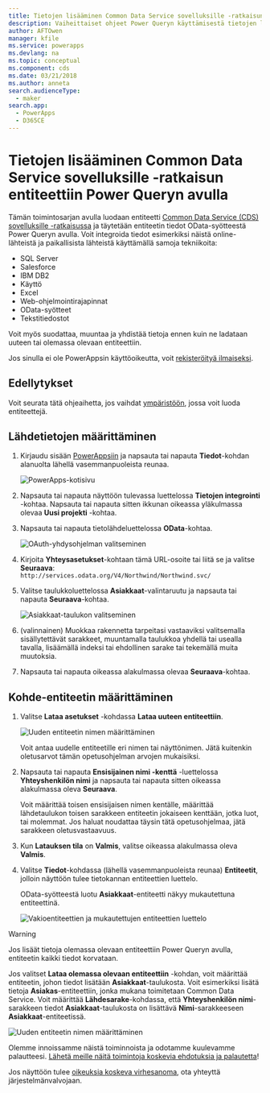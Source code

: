```yaml
---
title: Tietojen lisääminen Common Data Service sovelluksille -ratkaisun entiteettiin Power Queryn avulla | Microsoft Docs
description: Vaiheittaiset ohjeet Power Queryn käyttämisestä tietojen lisäämisessä Common Data Service (CDS) sovelluksille -ratkaisun uuteen tai olemassa olevaan entiteettiin toisesta tietolähteestä.
author: AFTOwen
manager: kfile
ms.service: powerapps
ms.devlang: na
ms.topic: conceptual
ms.component: cds
ms.date: 03/21/2018
ms.author: anneta
search.audienceType:
  - maker
search.app:
  - PowerApps
  - D365CE
---
```


# <a name="add-data-to-an-entity-in-common-data-service-for-apps-by-using-power-query"></a>Tietojen lisääminen Common Data Service sovelluksille -ratkaisun entiteettiin Power Queryn avulla
Tämän toimintosarjan avulla luodaan entiteetti [Common Data Service (CDS) sovelluksille -ratkaisussa](data-platform-intro.md) ja täytetään entiteetin tiedot OData-syötteestä Power Queryn avulla. Voit integroida tiedot esimerkiksi näistä online-lähteistä ja paikallisista lähteistä käyttämällä samoja tekniikoita:

* SQL Server
* Salesforce
* IBM DB2
* Käyttö
* Excel
* Web-ohjelmointirajapinnat
* OData-syötteet
* Tekstitiedostot

Voit myös suodattaa, muuntaa ja yhdistää tietoja ennen kuin ne ladataan uuteen tai olemassa olevaan entiteettiin.

Jos sinulla ei ole PowerAppsin käyttöoikeutta, voit [rekisteröityä ilmaiseksi](../signup-for-powerapps.md).

## <a name="prerequisites"></a>Edellytykset
Voit seurata tätä ohjeaihetta, jos vaihdat [ympäristöön](../canvas-apps/working-with-environments.md), jossa voit luoda entiteettejä.

## <a name="specify-the-source-data"></a>Lähdetietojen määrittäminen

1. Kirjaudu sisään [PowerAppsiin](https://web.powerapps.com/?utm_source=padocs&utm_medium=linkinadoc&utm_campaign=referralsfromdoc) ja napsauta tai napauta **Tiedot**-kohdan alanuolta lähellä vasemmanpuoleista reunaa.

    ![PowerApps-kotisivu](./media/data-platform-cds-newentity-pq/sign-in.png)

1. Napsauta tai napauta näyttöön tulevassa luettelossa **Tietojen integrointi** -kohtaa. Napsauta tai napauta sitten ikkunan oikeassa yläkulmassa olevaa **Uusi projekti** -kohtaa.

1. Napsauta tai napauta tietolähdeluettelossa **OData**-kohtaa.

    ![OAuth-yhdysohjelman valitseminen](./media/data-platform-cds-newentity-pq/choose-odata.png)

1. Kirjoita **Yhteysasetukset**-kohtaan tämä URL-osoite tai liitä se ja valitse **Seuraava**:<br>
`http://services.odata.org/V4/Northwind/Northwind.svc/`

1. Valitse taulukkoluettelossa **Asiakkaat**-valintaruutu ja napsauta tai napauta **Seuraava**-kohtaa.

    ![Asiakkaat-taulukon valitseminen](./media/data-platform-cds-newentity-pq/select-table.png)

1. (valinnainen) Muokkaa rakennetta tarpeitasi vastaaviksi valitsemalla sisällytettävät sarakkeet, muuntamalla taulukkoa yhdellä tai usealla tavalla, lisäämällä indeksi tai ehdollinen sarake tai tekemällä muita muutoksia.

1. Napsauta tai napauta oikeassa alakulmassa olevaa **Seuraava**-kohtaa.

## <a name="specify-the-target-entity"></a>Kohde-entiteetin määrittäminen
1. Valitse **Lataa asetukset** -kohdassa **Lataa uuteen entiteettiin**.

    ![Uuden entiteetin nimen määrittäminen](./media/data-platform-cds-newentity-pq/new-entity-name.png)

    Voit antaa uudelle entiteetille eri nimen tai näyttönimen. Jätä kuitenkin oletusarvot tämän opetusohjelman arvojen mukaisiksi.

1. Napsauta tai napauta **Ensisijainen nimi -kenttä** -luettelossa **Yhteyshenkilön nimi** ja napsauta tai napauta sitten oikeassa alakulmassa oleva **Seuraava**.

    Voit määrittää toisen ensisijaisen nimen kentälle, määrittää lähdetaulukon toisen sarakkeen entiteetin jokaiseen kenttään, jotka luot, tai molemmat. Jos haluat noudattaa täysin tätä opetusohjelmaa, jätä sarakkeen oletusvastaavuus.

1. Kun **Latauksen tila** on **Valmis**, valitse oikeassa alakulmassa oleva **Valmis**.

1. Valitse **Tiedot**-kohdassa (lähellä vasemmanpuoleista reunaa) **Entiteetit**, jolloin näyttöön tulee tietokannan entiteettien luettelo.

    OData-syötteestä luotu **Asiakkaat**-entiteetti näkyy mukautettuna entiteettinä.

    ![Vakioentiteettien ja mukautettujen entiteettien luettelo](./media/data-platform-cds-newentity-pq/entity-list.png)

> [!WARNING]
> Jos lisäät tietoja olemassa olevaan entiteettiin Power Queryn avulla, entiteetin kaikki tiedot korvataan.

Jos valitset **Lataa olemassa olevaan entiteettiin** -kohdan, voit määrittää entiteetin, johon tiedot lisätään **Asiakkaat**-taulukosta. Voit esimerkiksi lisätä tietoja **Asiakas**-entiteettiin, jonka mukana toimitetaan Common Data Service. Voit määrittää **Lähdesarake**-kohdassa, että **Yhteyshenkilön nimi**-sarakkeen tiedot **Asiakkaat**-taulukosta on lisättävä **Nimi**-sarakkeeseen **Asiakkaat**-entiteetissä.

![Uuden entiteetin nimen määrittäminen](./media/data-platform-cds-newentity-pq/existing-entity.png)

Olemme innoissamme näistä toiminnoista ja odotamme kuulevamme palautteesi. [Lähetä meille näitä toimintoja koskevia ehdotuksia ja palautetta](https://powerusers.microsoft.com/t5/PowerApps-Community/ct-p/PowerApps1)!

Jos näyttöön tulee [oikeuksia koskeva virhesanoma](data-platform-cds-newentity-troubleshooting-mashup.md), ota yhteyttä järjestelmänvalvojaan.
